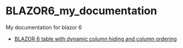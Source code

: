 # BLAZOR6_my_documentation
 My documentation for blazor 6

 * [BLAZOR 6 table with dynamic column hiding and column ordering ](BLAZOR_6_table_with_dynamic_column_hiding_and_column_ordering.md)
